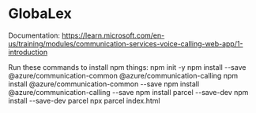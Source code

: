 # GlobaLex

Documentation: https://learn.microsoft.com/en-us/training/modules/communication-services-voice-calling-web-app/1-introduction 

Run these commands to install npm things:
npm init -y
npm install --save @azure/communication-common @azure/communication-calling
npm install @azure/communication-common --save
npm install @azure/communication-calling --save
npm install parcel --save-dev
npm install --save-dev parcel
npx parcel index.html
